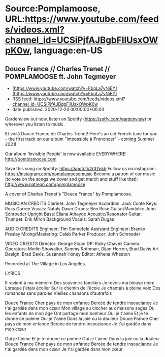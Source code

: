 # Source:Pomplamoose, URL:https://www.youtube.com/feeds/videos.xml?channel_id=UCSiPjfAJBgbFlIUsxOWpK0w, language:en-US

## Douce France // Charles Trenet // POMPLAMOOSE ft. John Tegmeyer
 - [https://www.youtube.com/watch?v=FbqLa7vNiEY](https://www.youtube.com/watch?v=FbqLa7vNiEY)
 - RSS feed: https://www.youtube.com/feeds/videos.xml?channel_id=UCSiPjfAJBgbFlIUsxOWpK0w
 - date published: 2020-12-24 00:00:00+00:00

Gardenview out now, listen on Spotify (https://sptfy.com/gardenview) or wherever you listen to music.

 Et voilà Douce France de Charles Trenet! Here's an old French tune for you - the first track on our album "Impossible à Prononcer" - coming Summer 2021!

Our album ‘Invisible People’ is now available EVERYWHERE! http://pomplamoose.com

Save this song on Spotify: https://spoti.fi/2r3Yqkh
Follow us on instagram: https://instagram.com/pomplamoosemusic
Become a patron of our music (to vote on the songs we cover and get merch and stuff like that): http://www.patreon.com/pomplamoose

A cover of Charles Trenet's "Douce France" by Pomplamoose.

MUSICIAN CREDITS
Clarinet: John Tegmeyer
Accordion: Jack Conte
Keys: Ross Garren
Vocals: Nataly Dawn
Drums: Ben Rose
Guitar/Mandolin: John Schroeder
Upright Bass: Eliana Athayde
Acoustic/Resonator Guitar, Trumpet: Erik Miron
Background Vocals: Sarah Dugas

AUDIO CREDITS
Engineer: Tim Sonnefeld
Assistant Engineer: Branko Presley
Mixing/Mastering: Caleb Parker
Producer: John Schroeder

VIDEO CREDITS
Director: George Sloan
DP: Ricky Chavez
Camera Operators: Merlin Showalter, Sammy Rothman, Dijon Herron, Brad Davis
Art Design: Brad Davis, Susannah Honey
Editor: Athena Wheaton

Recorded at The Village in Los Angeles.

LYRICS

Il revient à ma mémoire
Des souvenirs familiers
Je revois ma blouse noire
Lorsque j'étais écolier
Sur le chemin de l'école
Je chantais à pleine voix
Des romances sans paroles
Vieilles chansons d'autrefois

Douce France
Cher pays de mon enfance
Bercée de tendre insouciance
Je t'ai gardée dans mon cœur
Mon village au clocher aux maisons sages
Où les enfants de mon âge
Ont partagé mon bonheur
Oui je t'aime
Et je te donne ce poème
Oui je t'aime
Dans la joie ou la douleur
Douce France
Cher pays de mon enfance
Bercée de tendre insouciance
Je t'ai gardée dans mon cœur

Oui je t'aime
Et je te donne ce poème
Oui je t'aime
Dans la joie ou la douleur
Douce France
Cher pays de mon enfance
Bercée de tendre insouciance
Je t'ai gardée dans mon cœur
Je t'ai gardée dans mon cœur

